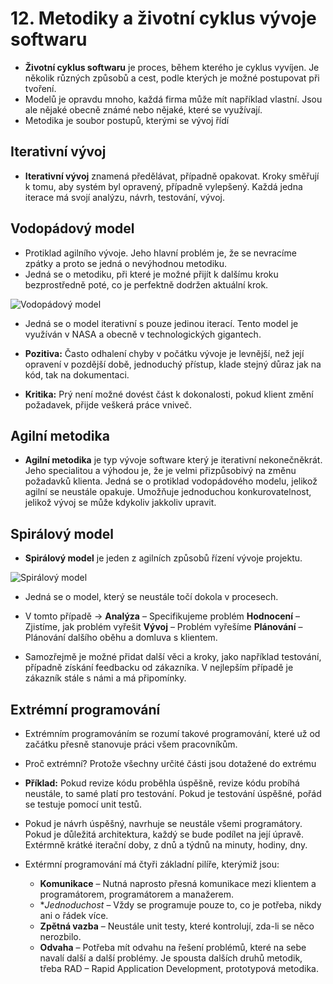 # 12. Metodiky a životní cyklus vývoje softwaru

- **Životní cyklus softwaru** je proces, během kterého je cyklus vyvíjen. Je několik různých způsobů a cest, podle
  kterých
  je možné postupovat při tvoření.
- Modelů je opravdu mnoho, každá firma může mít například vlastní. Jsou ale nějaké obecně známé nebo nějaké, které se
  využívají.
- Metodika je soubor postupů, kterými se vývoj řídí

## Iterativní vývoj

- **Iterativní vývoj** znamená předělávat, případně opakovat. Kroky směřují k tomu, aby systém byl opravený,
  případně vylepšený. Každá jedna iterace má svojí analýzu, návrh, testování, vývoj.

## Vodopádový model

- Protiklad agilního vývoje. Jeho hlavní problém je, že se nevracíme zpátky a proto se jedná o nevýhodnou metodiku.
- Jedná se o metodiku, při které je možné přijít k dalšímu kroku bezprostředně poté, co je perfektně dodržen aktuální
  krok.

![Vodopádový model](https://upload.wikimedia.org/wikipedia/commons/2/24/Vodopadovy_model.png)

- Jedná se o model iterativní s pouze jedinou iterací. Tento model je využíván v NASA a obecně v technologických
  gigantech.

- **Pozitiva:** Často odhalení chyby v počátku vývoje je levnější, než její opravení v pozdější době, jednoduchý
  přístup, klade stejný důraz jak na kód, tak na dokumentaci.
- **Kritika:** Prý není možné dovést část k dokonalosti, pokud klient změní požadavek, přijde veškerá práce vniveč.

## Agilní metodika

- **Agilní metodika** je typ vývoje software který je iterativní nekonečněkrát. Jeho specialitou a výhodou je, že je
  velmi přizpůsobivý na změnu požadavků klienta. Jedná se o protiklad vodopádového modelu, jelikož agilní se
  neustále opakuje. Umožňuje jednoduchou konkurovatelnost, jelikož vývoj se může kdykoliv jakkoliv upravit.

## Spirálový model

- **Spirálový model** je jeden z agilních způsobů řízení vývoje projektu.

![Spirálový model](https://upload.wikimedia.org/wikipedia/commons/thumb/a/a6/Software_Development_Spiral_cz.svg/220px-Software_Development_Spiral_cz.svg.png)

- Jedná se o model, který se neustále točí dokola v procesech.
- V tomto případě ->
  **Analýza** – Specifikujeme problém
  **Hodnocení** – Zjistíme, jak problém vyřešit
  **Vývoj** – Problém vyřešíme
  **Plánování** – Plánování dalšího oběhu a domluva s klientem.

- Samozřejmě je možné přidat další věci a kroky, jako například testování, případně získání feedbacku od zákazníka. V
  nejlepším případě je zákazník stále s námi a má připomínky.

## Extrémní programování

- Extrémním programováním se rozumí takové programování, které už od začátku přesně stanovuje práci všem pracovníkům.
- Proč extrémní? Protože všechny určité části jsou dotažené do extrému

- **Příklad:** Pokud revize kódu proběhla úspěšně, revize kódu probíhá neustále, to samé platí pro testování. Pokud
  je testování úspěšné, pořád se testuje pomocí unit testů.
- Pokud je návrh úspěšný, navrhuje se neustále všemi programátory. Pokud je důležitá architektura, každý se bude podílet
  na její úpravě. Extérmně krátké iterační doby, z dnů a týdnů na minuty, hodiny, dny.

- Extérmní programování má čtyři základní pilíře, kterýmiž jsou:
    - **Komunikace** – Nutná naprosto přesná komunikace mezi klientem a programátorem, programátorem a
      manažerem.
    - **Jednoduchost* – Vždy se programuje pouze to, co je potřeba, nikdy ani o řádek více.
    - **Zpětná vazba** – Neustále unit testy, které kontrolují, zda-li se něco nerozbilo.
    - **Odvaha** – Potřeba mít odvahu na řešení problémů, které na sebe navalí další a další problémy.
      Je spousta dalších druhů metodik, třeba RAD – Rapid Application Development, prototypová metodika.